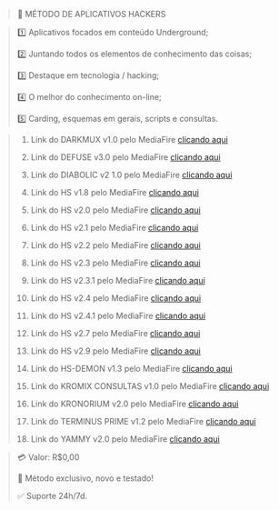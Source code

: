 > 👺 MÉTODO DE APLICATIVOS HACKERS 

> 1️⃣ Aplicativos focados em conteúdo Underground;
>
> 2️⃣ Juntando todos os elementos de conhecimento das coisas;
>
> 3️⃣ Destaque em tecnologia / hacking;
>
> 4️⃣ O melhor do conhecimento on-line;
>
> 5️⃣ Carding, esquemas em gerais, scripts e consultas.

> 1. Link do DARKMUX v1.0 pelo MediaFire [clicando aqui](https://www.mediafire.com/file/8pwvzl9gw3xn1rh/DARKMUX_v1.0.apk/file)
>
> 2. Link do DEFUSE v3.0 pelo MediaFire [clicando aqui](https://www.mediafire.com/file/3kjyrm4cgzth5j9/DEFUSE_v3.0.apk/file)
>
> 3. Link do DIABOLIC v2 1.0 pelo MediaFire [clicando aqui](https://www.mediafire.com/file/ril243fo69aazva/DIABOLIC_v2_1.0.apk/file)
>
> 4. Link do HS v1.8 pelo MediaFire [clicando aqui](https://www.mediafire.com/file/p97tokeg6jirqdq/HS_v1.8.apk/file)
>
> 5. Link do HS v2.0 pelo MediaFire [clicando aqui](https://www.mediafire.com/file/x61tytsw6qbblwy/HS_v2.0.apk/file)
>
> 6. Link do HS v2.1 pelo MediaFire [clicando aqui](https://www.mediafire.com/file/9jw56xtwv20zmq5/HS_v2.1.apk/file)
>
> 7. Link do HS v2.2 pelo MediaFire [clicando aqui](https://www.mediafire.com/file/nrd26lf0nfa14iw/HS_v2.2.apk/file)
>
> 8. Link do HS v2.3 pelo MediaFire [clicando aqui](https://www.mediafire.com/file/4s73hgtdv6k2x35/HS_v2.3.apk/file)
>
> 9. Link do HS v2.3.1 pelo MediaFire [clicando aqui](https://www.mediafire.com/file/oiaayb2agf5hmly/HS_v2.3.1.apk/file)
>
> 10. Link do HS v2.4 pelo MediaFire [clicando aqui](https://www.mediafire.com/file/rylapkh3bpt2421/HS_v2.4.apk/file)
>
> 11. Link do HS v2.4.1 pelo MediaFire [clicando aqui](https://www.mediafire.com/file/iuuf8zbocg25r16/HS_v2.4.1.apk/file)
>
> 12. Link do HS v2.7 pelo MediaFire [clicando aqui](https://www.mediafire.com/file/omg6o27aup640tp/HS_v2.7.apk/file)
>
> 13. Link do HS v2.9 pelo MediaFire [clicando aqui](https://www.mediafire.com/file/pv0bum631lm8uik/HS_v2.9.apk/file)
>
> 14. Link do HS-DEMON v1.3 pelo MediaFire [clicando aqui](https://www.mediafire.com/file/lfgahwtnoudwd3j/HS-DEMON_v1.3_rv2.apk/file)
>
> 15. Link do KROMIX CONSULTAS v1.0 pelo MediaFire [clicando aqui](https://www.mediafire.com/file/02918k611jc14bu/KROMIX_CONSULTAS_v1.0.apk/file)
>
> 16. Link do KRONORIUM v2.0 pelo MediaFire [clicando aqui](https://www.mediafire.com/file/fvvjecqc15j6eww/KRONORIUM_v2.0.apk/file)
>
> 17. Link do TERMINUS PRIME v1.2 pelo MediaFire [clicando aqui](https://www.mediafire.com/file/auu5s3bnsfwrkcq/TERMINUS_PRIME_v1.2.apk/file)
>
> 18. Link do YAMMY v2.0 pelo MediaFire [clicando aqui](https://www.mediafire.com/file/8cu3cugb2pqsifv/YAMMY_2.0.apk/file)

> 💳 Valor: R$0,00
>
> 🌟 Método exclusivo, novo e testado!
>
> ✅ Suporte 24h/7d.
